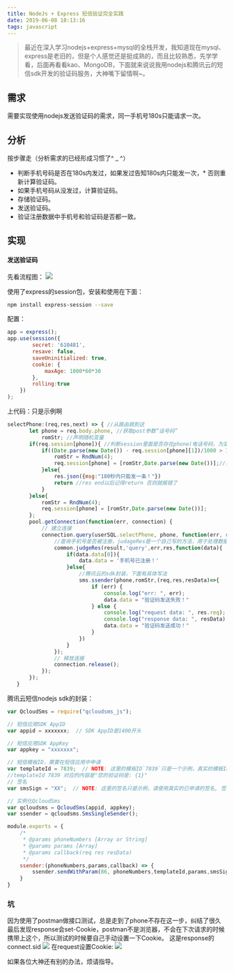 ```yaml
---
title: NodeJs + Express 短信验证完全实践
date: 2019-06-08 18:13:16
tags: javascript
---
```

>最近在深入学习nodejs+express+mysql的全栈开发，我知道现在mysql、express是老旧的，但是个人感觉还是挺成熟的，而且比较熟悉，先学学看，后面再看看kao、MongoDB，下面就来说说我用nodejs和腾讯云的短信sdk开发的验证码服务，大神嘴下留情啊~。

## 需求
需要实现使用nodejs发送验证码的需求，同一手机号180s只能请求一次。

## 分析
按步骤走（分析需求的已经形成习惯了^ _ ^）

* 判断手机号码是否在180s内发过，如果发过告知180s内只能发一次，* 否则重新计算验证码。
* 如果手机号码从没发过，计算验证码。
* 存储验证码。
* 发送验证码。
* 验证注册数据中手机号和验证码是否都一致。
## 实现
#### 发送验证码
先看流程图：
![](https://i.loli.net/2018/08/24/5b7f6651887c6.png)

使用了express的session包，安装和使用在下面：
```bash
npm install express-session --save
```
配置：
```js
app = express();
app.use(session({
        secret: '610481', 
        resave: false, 
        saveUninitialized: true,
        cookie: {
            maxAge: 1000*60*30
        },
        rolling:true
    })
);
```
上代码：只是示例啊
```js
selectPhone:(req,res,next) => { //从路由跳到这
       let phone = req.body.phone, //获取post参数“话号码”
           romStr; //声明随机变量
       if(req.session[phone]){ //判断session里面是否存在phone(电话号码，为变量)这个key
           if((Date.parse(new Date()) - req.session[phone][1])/1000 > 180){
               romStr = RndNum(4);
               req.session[phone] = [romStr,Date.parse(new Date())];//存储session
           }else{
               res.json({msg:"180秒内只能发一条！"})
               return //res end以后记得return 否则就报错了
           }
       }else{
           romStr = RndNum(4);
           req.session[phone] = [romStr,Date.parse(new Date())]; 
       };
       pool.getConnection(function(err, connection) { 
           // 建立连接
           connection.query(userSQL.selectPhone, phone, function(err, result) {
               //查询手机号是否被注册，judageRes是一个自己写的方法，用于处理数据库查出来的数据的。处理完之后，返回到回调。
               common.judgeRes(result,'query',err,res,function(data){
                   if(data.data[0]){
                       data.data = '手机号已注册！'
                   }else{
                       //腾讯云的sdk封装，下面有具体写法
                       sms.ssender(phone,romStr,(req,res,resData)=>{
                           if (err) {
                               console.log("err: ", err);
                               data.data = "验证码发送失败！"
                           } else {
                               console.log("request data: ", res.req);
                               console.log("response data: ", resData);
                               data.data = "验证码发送成功！"
                           }
                       })
                   }
               });       
               // 释放连接  
               connection.release();
           });
       });
   }
```
腾讯云短信nodejs sdk的封装：
```js
var QcloudSms = require("qcloudsms_js");

// 短信应用SDK AppID
var appid = xxxxxxx;  // SDK AppID是1400开头

// 短信应用SDK AppKey
var appkey = "xxxxxxx";

// 短信模板ID，需要在短信应用中申请
var templateId = 7839;  // NOTE: 这里的模板ID`7839`只是一个示例，真实的模板ID需要在短信控制台中申请
//templateId 7839 对应的内容是"您的验证码是: {1}"
// 签名
var smsSign = "XX";  // NOTE: 这里的签名只是示例，请使用真实的已申请的签名, 签名参数使用的是`签名内容`，而不是`签名ID`

// 实例化QcloudSms
var qcloudsms = QcloudSms(appid, appkey);
var ssender = qcloudsms.SmsSingleSender();

module.exports = {
    /*
     * @params phoneNumbers [Array or String]
     * @params params [Array]
     * @params callback(req res resData)
     */
    ssender:(phoneNumbers,params,callback) => {
        ssender.sendWithParam(86, phoneNumbers,templateId,params,smsSign, "", "", callback);
    }
}
```
### 坑
因为使用了postman做接口测试，总是走到了phone不存在这一步，纠结了很久最后发现response会set-Cookie，postman不是浏览器，不会在下次请求的时候携带上这个，所以测试的时候要自己手动设置一下Cookie。
这是response的connect.sid
![](https://i.loli.net/2018/08/24/5b7f6a8aafa27.png)
在request设置Cookie:
![](https://i.loli.net/2018/08/24/5b7f6b0969d0c.png)

如果各位大神还有别的办法，烦请指导。
